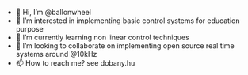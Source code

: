 - 👋 Hi, I’m @ballonwheel
- 👀 I’m interested in implementing basic control systems for education purpose
- 🌱 I’m currently learning non linear control techniques
- 💞️ I’m looking to collaborate on implementing open source real time systems around @10kHz
- 📫 How to reach me? see dobany.hu

<!---
ballonwheel/ballonwheel is a ✨ special ✨ repository because its `README.md` (this file) appears on your GitHub profile.
You can click the Preview link to take a look at your changes.
--->
